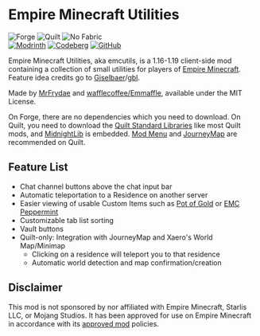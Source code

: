 <!-- modrinth_exclude.start -->
# Empire Minecraft Utilities
<!-- modrinth_exclude.end -->

![Forge](https://raw.githubusercontent.com/intergrav/devins-badges/v1/assets/supported/forge_64h.png) ![Quilt](https://raw.githubusercontent.com/intergrav/devins-badges/v1/assets/supported/quilt_64h.png) ![No Fabric](https://raw.githubusercontent.com/intergrav/devins-badges/v1/assets/unsupported/no-fabric_64h.png)<br>
[![Modrinth](https://raw.githubusercontent.com/intergrav/devins-badges/v1/assets/download/modrinth_64h.png)](https://modrinth.com/mod/emcutils) [![Codeberg](https://raw.githubusercontent.com/intergrav/devins-badges/v1/assets/repository/codeberg_64h.png)](https://codeberg.org/emmods/emcutils) [![GitHub](https://raw.githubusercontent.com/intergrav/devins-badges/v1/assets/repository/github_64h.png)](https://github.com/emmods/emcutils)

Empire Minecraft Utilities, aka emcutils, is a 1.16-1.19 client-side mod containing a collection of small utilities for players of [Empire Minecraft](https://ref.emc.gs/wafflecoffee).
Feature idea credits go to [Giselbaer](https://u.emc.gs/Giselbaer)/[gbl](https://github.com/gbl).

Made by [MrFrydae](https://u.emc.gs/GreenMeanie) and [wafflecoffee/Emmaffle](https://u.emc.gs/wafflecoffee), available under the MIT License.

On Forge, there are no dependencies which you need to download. On Quilt, you need to download the [Quilt Standard Libraries](https://modrinth.com/mod/qsl) like most Quilt mods, and [MidnightLib](https://modrinth.com/mod/midnightlib) is embedded. [Mod Menu](https://modrinth.com/mod/modmenu) and [JourneyMap](https://modrinth.com/mod/journeymap) are recommended on Quilt.

## Feature List

* Chat channel buttons above the chat input bar
* Automatic teleportation to a Residence on another server
* Easier viewing of usable Custom Items such as [Pot of Gold](https://wiki.emc.gs/pot-of-gold) or [EMC Peppermint](https://wiki.emc.gs/emc-peppermint)
* Customizable tab list sorting
* Vault buttons
* Quilt-only: Integration with JourneyMap and Xaero's World Map/Minimap
	* Clicking on a residence will teleport you to that residence
	* Automatic world detection and map confirmation/creation

## Disclaimer

This mod is not sponsored by nor affiliated with Empire Minecraft, Starlis LLC, or Mojang Studios. It has been approved for use on Empire Minecraft in accordance with its [approved mod](https://mods.emc.gs) policies.
